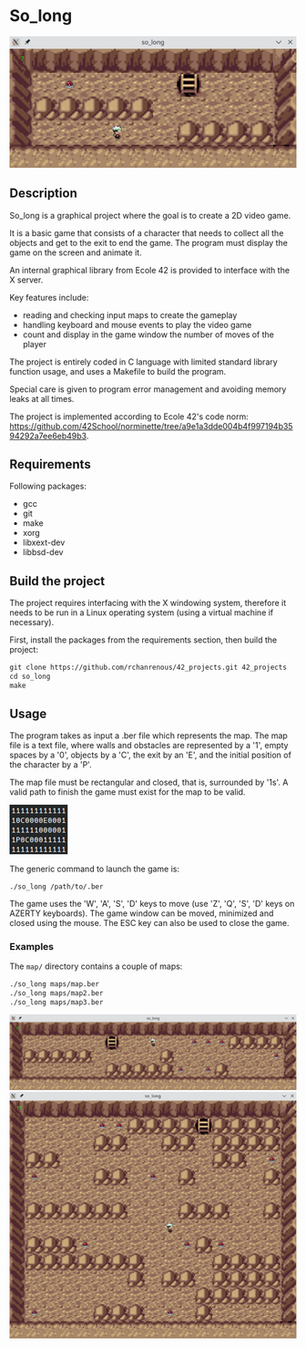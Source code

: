 # So\_long 

![so_long_gameplay1](img/so_long_gameplay1.png)

## Description

So\_long is a graphical project where the goal is to create a 2D video game.

It is a basic game that consists of a character that needs to collect all the objects and get to the exit to end the game.
The program must display the game on the screen and animate it.

An internal graphical library from Ecole 42 is provided to interface with the X server.

Key features include:
- reading and checking input maps to create the gameplay
- handling keyboard and mouse events to play the video game
- count and display in the game window the number of moves of the player

The project is entirely coded in C language with limited standard library function usage, and uses a Makefile to build the program.

Special care is given to program error management and avoiding memory leaks at all times.

The project is implemented according to Ecole 42's code norm: https://github.com/42School/norminette/tree/a9e1a3dde004b4f997194b3594292a7ee6eb49b3.

## Requirements

Following packages:
- gcc
- git
- make
- xorg
- libxext-dev
- libbsd-dev

## Build the project

The project requires interfacing with the X windowing system, therefore it needs to be run in a Linux operating system (using a virtual machine if necessary).

First, install the packages from the requirements section, then build the project:
```
git clone https://github.com/rchanrenous/42_projects.git 42_projects
cd so_long
make
```

## Usage

The program takes as input a .ber file which represents the map. The map file is a text file, where walls and obstacles are represented by a '1', empty spaces by a '0', objects by a 'C', the exit by an 'E', and the initial position of the character by a 'P'.

The map file must be rectangular and closed, that is, surrounded by '1s'. A valid path to finish the game must exist for the map to be valid.

![so_long_map](img/so_long_map.png)

The generic command to launch the game is:
```
./so_long /path/to/.ber
```

The game uses the 'W', 'A', 'S', 'D' keys to move (use 'Z', 'Q', 'S', 'D' keys on AZERTY keyboards). The game window can be moved, minimized and closed using the mouse. The ESC key can also be used to close the game.

### Examples

The `map/` directory contains a couple of maps:
```
./so_long maps/map.ber
./so_long maps/map2.ber
./so_long maps/map3.ber
```
![so_long_gameplay2](img/so_long_gameplay2.png)
![so_long_gameplay3](img/so_long_gameplay3.png)
